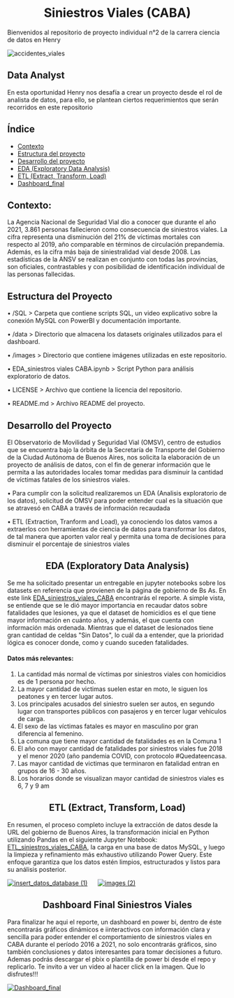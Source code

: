 # <center>Siniestros Viales (CABA)<center>

Bienvenidos al repositorio de proyecto individual n°2 de la carrera ciencia de datos en Henry

![accidentes_viales](https://github.com/EliasIchi/PI2_Henry/assets/124707045/608f8a08-7bb6-408c-be8b-2480f43afab8)

## Data Analyst
En esta oportunidad Henry nos desafía a crear un proyecto desde el rol de analista de datos, para ello, se plantean ciertos requerimientos que serán recorridos en este repositorio

## Índice

- [Contexto](https://github.com/EliasIchi/PI2_Henry/blob/main/README.md#contexto)<br>
- [Estructura del proyecto](https://github.com/EliasIchi/PI2_Henry/blob/main/README.md#estructura-del-proyecto)<br>
- [Desarrollo del proyecto](https://github.com/EliasIchi/PI2_Henry/blob/main/README.md#desarrollo-del-proyecto)<br>
- [EDA (Exploratory Data Analysis)](https://github.com/EliasIchi/PI2_Henry/blob/main/README.md#eda-exploratory-data-analysis)<br>
- [ETL (Extract, Transform, Load)](https://github.com/EliasIchi/PI2_Henry/blob/main/README.md#etl-extract-transform-load)<br>
- [Dashboard_final](https://github.com/EliasIchi/PI2_Henry/blob/main/README.md#dashboard-final-siniestros-viales)<br>

## Contexto:
La Agencia Nacional de Seguridad Vial dio a conocer que durante el año 2021, 3.861 personas fallecieron como consecuencia de siniestros viales. La cifra representa una disminución del 21% de víctimas mortales con respecto al 2019, año comparable en términos de circulación prepandemia. Además, es la cifra más baja de siniestralidad vial desde 2008. Las estadísticas de la ANSV se realizan en conjunto con todas las provincias, son oficiales, contrastables y con posibilidad de identificación individual de las personas fallecidas.

## Estructura del Proyecto

• /SQL  > Carpeta que contiene scripts SQL, un video explicativo sobre la conexión MySQL con PowerBI y documentación importante.

• /data  > Directorio que almacena los datasets originales utilizados para el dashboard.

• /images  > Directorio que contiene imágenes utilizadas en este repositorio.

• EDA_siniestros viales CABA.ipynb  > Script Python para análisis exploratorio de datos.

• LICENSE  > Archivo que contiene la licencia del repositorio.

• README.md  > Archivo README del proyecto.

## Desarrollo del Proyecto
El Observatorio de Movilidad y Seguridad Vial (OMSV), centro de estudios que se encuentra bajo la órbita de la Secretaría de Transporte del Gobierno de la Ciudad Autónoma de Buenos Aires, nos solicita la elaboración de un proyecto de análisis de datos, con el fin de generar información que le permita a las autoridades locales tomar medidas para disminuir la cantidad de víctimas fatales de los siniestros viales.

  • Para cumplir con la solicitud realizaremos un EDA (Analisis exploratorio de los datos), solicitud de OMSV para poder entender cual es la situación que se atravesó en CABA a través de información recaudada
  
  • ETL (Extraction, Tranform and Load), ya conociendo los datos vamos a extraerlos con herramientas de ciencia de datos para transformar los datos, de tal manera que aporten valor real y permita una toma de decisiones para disminuir el porcentaje de siniestros viales

## <center>EDA (Exploratory Data Analysis)

  Se me ha solicitado presentar un entregable en jupyter notebooks sobre los datasets en referencia que provienen de la página de gobierno de Bs As.
  En este link <A HREF=https://github.com/EliasIchi/PI2_Henry/blob/main/EDA_siniestros%20viales%20CABA.ipynb>EDA_siniestros_viales_CABA</A> encontrarás el reporte.
A simple vista, se entiende que se le dió mayor importancia en recaudar datos sobre fatalidades que lesiones, ya que el dataset de homicidios es el que tiene mayor información en cuánto años, y además, el que cuenta con información más ordenada.
  Mientras que el dataset de lesionados tiene gran cantidad de celdas "Sin Datos", lo cuál da a entender, que la prioridad lógica es conocer donde, como y cuando suceden fatalidades.


  

#### Datos más relevantes:
  1) La cantidad más normal de víctimas por siniestros viales con homicidios es de 1 persona por hecho.
  2) La mayor cantidad de victimas suelen estar en moto, le siguen los peatones y en tercer lugar autos.
  3) Los principales acusados del siniestro suelen ser autos, en segundo lugar con transportes públicos con pasajeros y en tercer lugar vehiculos de carga.
  4) El sexo de las víctimas fatales es mayor en masculino por gran diferencia al femenino.
  5) La comuna que tiene mayor cantidad de fatalidades es en la Comuna 1
  6) El año con mayor cantidad de fatalidades por siniestros viales fue 2018 y el menor 2020 (año pandemia COVID, con protocolo #Quedateencasa.
  7) Las mayor cantidad de victimas que terminaron en fatalidad entran en grupos de 16 - 30 años.
  8) Los horarios donde se visualizan mayor cantidad de siniestros viales es 6, 7 y 9 am

## <center>ETL (Extract, Transform, Load)
  En resumen, el proceso completo incluye la extracción de datos desde la URL del gobierno de Buenos Aires, la transformación inicial en Python utilizando Pandas en el siguiente Jupyter Notebook: <A HREF=https://github.com/EliasIchi/PI2_Henry/blob/main/ETL.ipynb>ETL_siniestros_viales_CABA</A>, la carga en una base de datos MySQL, y luego la limpieza y refinamiento más exhaustivo utilizando Power Query. Este enfoque garantiza que los datos estén limpios, estructurados y listos para su análisis posterior.  


<A HREF=https://drive.google.com/file/d/1b9VdPckKImrS7aYJgD8X67ejIRoFNBZ8/view>![insert_datos_database (1)](https://github.com/EliasIchi/PI2_Henry/assets/124707045/fc10df28-3649-4c54-93ee-3977470987cd)</A> &nbsp;&nbsp;&nbsp;&nbsp; <A HREF=https://drive.google.com/file/d/1VUEaOMOLCzEJvQXavX1aJWX6H58ClrXH/view>![images (2)](https://github.com/EliasIchi/PI2_Henry/assets/124707045/3b895cb0-fb2d-4b1f-a6b1-e2ea6f7570fc)</A>


## <center>Dashboard Final Siniestros Viales
Para finalizar he aqui el reporte, un dashboard en power bi,
dentro de éste encontrarás gráficos dinámicos e iinteractivos con información clara y sencilla para poder entender el comportamiento de siniestros viales en CABA durante el período 2016 a 2021, no solo encontrarás gráficos, sino también conclusiones y datos interesantes para tomar decisiones a futuro.
 Ademas podrás descargar el pbix o plantilla de power bi desde el repo y replicarlo.
 Te invito a ver un video al hacer click en la imagen.
Que lo disfrutes!!!


<A HREF=https://drive.google.com/file/d/1WSo63q-5plclTY53NZ6q8754q98trYP8/view>![Dashboard_final](https://github.com/EliasIchi/PI2_Henry/assets/124707045/184fafc4-7960-4efe-8e46-b6e495118007)</A>
